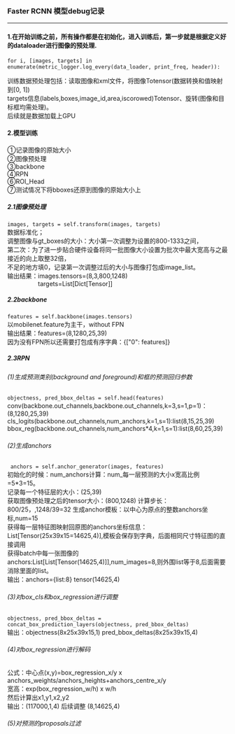 ### Faster RCNN 模型debug记录  
___
#### 1.在开始训练之前，所有操作都是在初始化，进入训练后，第一步就是根据定义好的dataloader进行图像的预处理.  
`for i, [images, targets] in enumerate(metric_logger.log_every(data_loader, print_freq, header)):`

训练数据预处理包括：读取图像和xml文件，将图像Totensor(数据转换和值映射到[0, 1])  
targets信息(labels,boxes,image_id,area,iscorowed)Totensor、旋转(图像和目标框均需处理)。  
后续就是数据加载上GPU  
#### 2.模型训练
①记录图像的原始大小  
②图像预处理  
③backbone  
④RPN  
⑥ROI_Head  
⑦测试情况下将bboxes还原到图像的原始大小上  
##### 2.1图像预处理  
`images, targets = self.transform(images, targets)`  
数据标准化；  
调整图像与gt_boxes的大小：大小第一次调整为设置的800-1333之间，  
第二次：为了进一步贴合硬件设备将同一批图像大小设置为批次中最大宽高与之最接近的向上取整32倍，  
不足的地方填0，记录第一次调整过后的大小与图像打包成image_list。  
输出结果：images.tensors=(8,3,800,1248)  
&emsp;&emsp;&emsp;&emsp;&emsp;targets=List[Dict[Tensor]]  
##### 2.2backbone  
`features = self.backbone(images.tensors)`  
以mobilenet.feature为主干，without FPN  
输出结果：features=(8,1280,25,39)  
因为没有FPN所以还需要打包成有序字典：{["0": features]}  
##### 2.3RPN  
###### (1)生成预测类别(background and foreground)和框的预测回归参数  
`objectness, pred_bbox_deltas = self.head(features)`  
conv(backbone.out_channels,backbone.out_channels,k=3,s=1,p=1)：(8,1280,25,39)  
cls_logits(backbone.out_channels,num_anchors,k=1,s=1):list(8,15,25,39)  
bbox_reg(backbone.out_channels,num_anchors*4,k=1,s=1):list(8,60,25,39)  
###### (2)生成anchors  
` anchors = self.anchor_generator(images, features)`  
初始化的时候：num_anchors计算：num_每一层预测的大小x宽高比例=5*3=15。  
记录每一个特征层的大小：(25,39)  
获取图像预处理之后的tensor大小：(800,1248)
计算步长：800/25，,1248/39=32
生成anchor模板：以中心为原点的整数anchors坐标,num=15  
获得每一层特征图映射回原图的anchors坐标信息：List[Tensor(25x39x15=14625,4)],模板会保存到字典，后面相同尺寸特征图的直接调用  
获得batch中每一张图像的anchors:List[List[Tensor(14625,4)]],num_images=8,则外围list等于8,后面需要消除里面的list。  
输出：anchors={list:8} tensor(14625,4)

###### (3)对box_cls和box_regression进行调整  
`objectness, pred_bbox_deltas = concat_box_prediction_layers(objectness, pred_bbox_deltas)`  
输出：objectness(8x25x39x15,1) pred_bbox_deltas(8x25x39x15,4)  
###### (4)对box_regression进行解码  
公式：中心点(x,y)=box_regression_x/y x anchors_weights/anchors_heights+anchors_centre_x/y  
宽高：exp(box_regression_w/h) x w/h  
然后计算出x1,y1,x2,y2  
输出：(117000,1,4) 后续调整 (8,14625,4)  
###### (5)对预测的proposals过滤  









